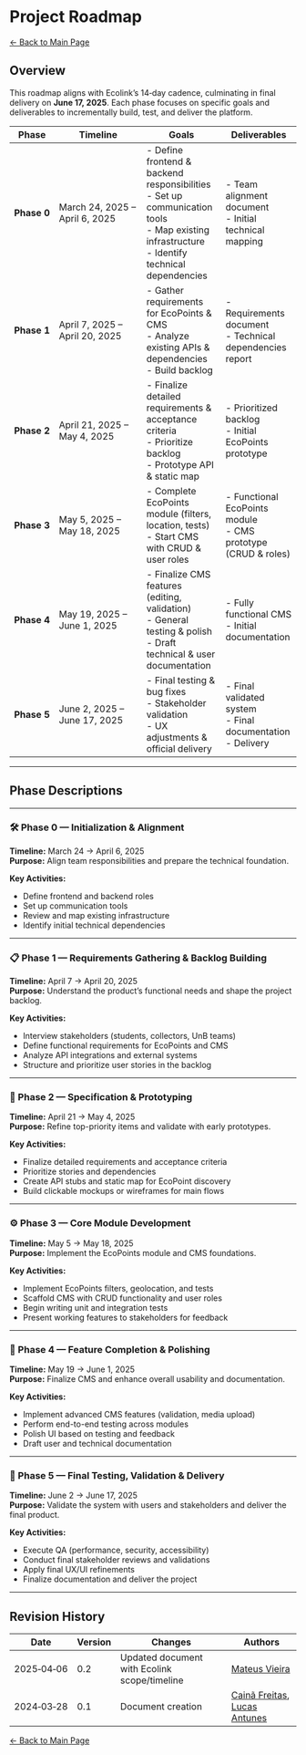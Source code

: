 # Project Roadmap

[← Back to Main Page](../../index.md)

## Overview

This roadmap aligns with Ecolink’s 14‑day cadence, culminating in final delivery on **June 17, 2025**. Each phase focuses on specific goals and deliverables to incrementally build, test, and deliver the platform.

| **Phase**   | **Timeline**                   | **Goals**                                                                                                                                          | **Deliverables**                                                |
| ----------- | ------------------------------ | -------------------------------------------------------------------------------------------------------------------------------------------------- | --------------------------------------------------------------- |
| **Phase 0** | March 24, 2025 – April 6, 2025 | - Define frontend & backend responsibilities<br>- Set up communication tools<br>- Map existing infrastructure<br>- Identify technical dependencies | - Team alignment document<br>- Initial technical mapping        |
| **Phase 1** | April 7, 2025 – April 20, 2025 | - Gather requirements for EcoPoints & CMS<br>- Analyze existing APIs & dependencies<br>- Build backlog                                             | - Requirements document<br>- Technical dependencies report      |
| **Phase 2** | April 21, 2025 – May 4, 2025   | - Finalize detailed requirements & acceptance criteria<br>- Prioritize backlog<br>- Prototype API & static map                                     | - Prioritized backlog<br>- Initial EcoPoints prototype          |
| **Phase 3** | May 5, 2025 – May 18, 2025     | - Complete EcoPoints module (filters, location, tests)<br>- Start CMS with CRUD & user roles                                                       | - Functional EcoPoints module<br>- CMS prototype (CRUD & roles) |
| **Phase 4** | May 19, 2025 – June 1, 2025    | - Finalize CMS features (editing, validation)<br>- General testing & polish<br>- Draft technical & user documentation                              | - Fully functional CMS<br>- Initial documentation               |
| **Phase 5** | June 2, 2025 – June 17, 2025   | - Final testing & bug fixes<br>- Stakeholder validation<br>- UX adjustments & official delivery                                                    | - Final validated system<br>- Final documentation<br>- Delivery |

---

## Phase Descriptions

---

### 🛠️ Phase 0 — Initialization & Alignment  
**Timeline:** March 24 → April 6, 2025  
**Purpose:** Align team responsibilities and prepare the technical foundation.

**Key Activities:**  
- Define frontend and backend roles  
- Set up communication tools  
- Review and map existing infrastructure  
- Identify initial technical dependencies  

---

### 📋 Phase 1 — Requirements Gathering & Backlog Building  
**Timeline:** April 7 → April 20, 2025  
**Purpose:** Understand the product’s functional needs and shape the project backlog.

**Key Activities:**  
- Interview stakeholders (students, collectors, UnB teams)  
- Define functional requirements for EcoPoints and CMS  
- Analyze API integrations and external systems  
- Structure and prioritize user stories in the backlog  

---

### 🧪 Phase 2 — Specification & Prototyping  
**Timeline:** April 21 → May 4, 2025  
**Purpose:** Refine top-priority items and validate with early prototypes.

**Key Activities:**  
- Finalize detailed requirements and acceptance criteria  
- Prioritize stories and dependencies  
- Create API stubs and static map for EcoPoint discovery  
- Build clickable mockups or wireframes for main flows  

---

### ⚙️ Phase 3 — Core Module Development  
**Timeline:** May 5 → May 18, 2025  
**Purpose:** Implement the EcoPoints module and CMS foundations.

**Key Activities:**  
- Implement EcoPoints filters, geolocation, and tests  
- Scaffold CMS with CRUD functionality and user roles  
- Begin writing unit and integration tests  
- Present working features to stakeholders for feedback  

---

### 🧼 Phase 4 — Feature Completion & Polishing  
**Timeline:** May 19 → June 1, 2025  
**Purpose:** Finalize CMS and enhance overall usability and documentation.

**Key Activities:**  
- Implement advanced CMS features (validation, media upload)  
- Perform end-to-end testing across modules  
- Polish UI based on testing and feedback  
- Draft user and technical documentation  

---

### 🚀 Phase 5 — Final Testing, Validation & Delivery  
**Timeline:** June 2 → June 17, 2025  
**Purpose:** Validate the system with users and stakeholders and deliver the final product.

**Key Activities:**  
- Execute QA (performance, security, accessibility)  
- Conduct final stakeholder reviews and validations  
- Apply final UX/UI refinements  
- Finalize documentation and deliver the project  

---

## Revision History

| Date       | Version | Changes                                      | Authors                                                                                          |
| ---------- | ------- | -------------------------------------------- | ------------------------------------------------------------------------------------------------ |
| 2025‑04‑06 | 0.2     | Updated document with Ecolink scope/timeline | [Mateus Vieira](https://github.com/matix0)                                                       |
| 2024‑03‑28 | 0.1     | Document creation                            | [Cainã Freitas](https://github.com/freitasc), [Lucas Antunes](https://github.com/LucasGSAntunes) |

[← Back to Main Page](../../index.md)
